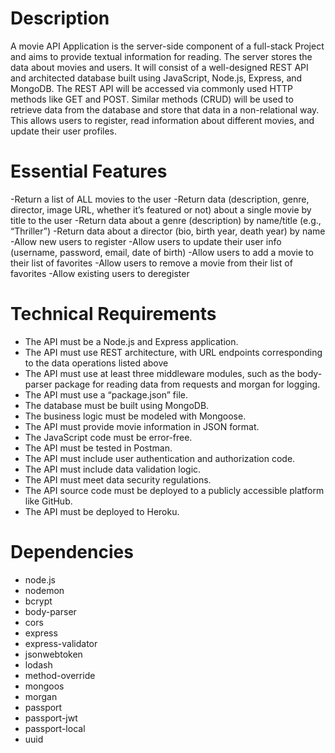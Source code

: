 # Description

A movie API Application is the server-side component of a full-stack Project and aims to provide textual information for reading. The server stores the data about movies and users. It will consist of a well-designed REST API and architected database built using JavaScript, Node.js, Express, and MongoDB. The REST API will be accessed via commonly used HTTP methods like GET and POST. Similar methods (CRUD) will be used to retrieve data from the database and store that data in a non-relational way. This allows users to register, read information about different movies, and update their user profiles.
# Essential Features

-Return a list of ALL movies to the user
-Return data (description, genre, director, image URL, whether it’s featured or not) about a single movie by title to the user
-Return data about a genre (description) by name/title (e.g., “Thriller”)
-Return data about a director (bio, birth year, death year) by name
-Allow new users to register
-Allow users to update their user info (username, password, email, date of birth)
-Allow users to add a movie to their list of favorites
-Allow users to remove a movie from their list of favorites
-Allow existing users to deregister

# Technical Requirements

- The API must be a Node.js and Express application.
- The API must use REST architecture, with URL endpoints corresponding to the data operations listed above
- The API must use at least three middleware modules, such as the body-parser package for reading data from requests and morgan for logging.
- The API must use a “package.json” file.
- The database must be built using MongoDB.
- The business logic must be modeled with Mongoose.
- The API must provide movie information in JSON format.
- The JavaScript code must be error-free.
- The API must be tested in Postman.
- The API must include user authentication and authorization code.
- The API must include data validation logic.
- The API must meet data security regulations.
- The API source code must be deployed to a publicly accessible platform like GitHub.
- The API must be deployed to Heroku.

# Dependencies

- node.js
- nodemon
- bcrypt
- body-parser
- cors
- express
- express-validator
- jsonwebtoken
- lodash
- method-override
- mongoos
- morgan
- passport
- passport-jwt
- passport-local
- uuid

